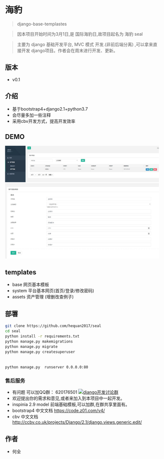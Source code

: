 # 海豹  
> django-base-templastes

> 因本项目开始时间为3月1日,是 国际海豹日,故项目起名为  海豹 seal 

> 主要为 django 基础开发平台, MVC 模式 开发.(非前后端分离) ,可以拿来直接开发 django项目。作者会在周末进行开发、更新。


## 版本
* v0.1

## 介绍
* 基于bootstrap4+django2.1+python3.7 
* 会尽量多加一些注释
* 采用cbv开发方式，提高开发效率


## DEMO
![列表](document/demo/1.jpg)
![添加](document/demo/2.jpg)


## templates

* base  网页基本模板
* system 平台基本网页(首页/登录/修改密码)
* assets  资产管理  (增删改查例子)

## 部署

```bash
git clone https://github.com/hequan2017/seal
cd seal
python install -r requirements.txt
python manage.py makemigrations
python manage.py migrate
python manage.py createsuperuser


python manage.py  runserver 0.0.0.0:80


```

### 售后服务

* 有问题 可以加QQ群： 620176501  <a target="_blank" href="//shang.qq.com/wpa/qunwpa?idkey=bbe5716e8bd2075cb27029bd5dd97e22fc4d83c0f61291f47ed3ed6a4195b024"><img border="0" src="https://github.com/hequan2017/cmdb/blob/master/static/img/group.png"  alt="django开发讨论群" title="django开发讨论群"></a>
* 欢迎提出你的需求和意见,或者来加入到本项目中一起开发。
* inspinia 2.9 model   前端基础模板,可以加群,在群共享里面有。
* bootstrap4 中文文档  https://code.z01.com/v4/
* cbv 中文文档  http://ccbv.co.uk/projects/Django/2.1/django.views.generic.edit/
 

## 作者
* 何全 

